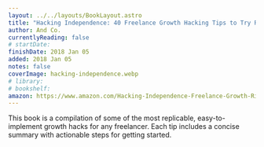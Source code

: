 ```yaml
---
layout: ../../layouts/BookLayout.astro
title: "Hacking Independence: 40 Freelance Growth Hacking Tips to Try Right Now"
author: And Co.
currentlyReading: false
# startDate:
finishDate: 2018 Jan 05
added: 2018 Jan 05
notes: false
coverImage: hacking-independence.webp
# library: 
# bookshelf:
amazon: https://www.amazon.com/Hacking-Independence-Freelance-Growth-Right/dp/1975923243
---
```


This book is a compilation of some of the most replicable, easy-to-implement growth hacks for any freelancer. Each tip includes a concise summary with actionable steps for getting started.  
